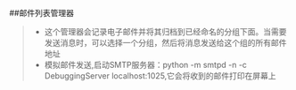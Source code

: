 ##邮件列表管理器
> * 这个管理器会记录电子邮件并将其归档到已经命名的分组下面。当需要发送消息时，可以选择一个分组，然后将消息发送给这个组的所有邮件地址
> * 模拟邮件发送,启动SMTP服务器：python -m smtpd -n -c DebuggingServer localhost:1025,它会将收到的邮件打印在屏幕上